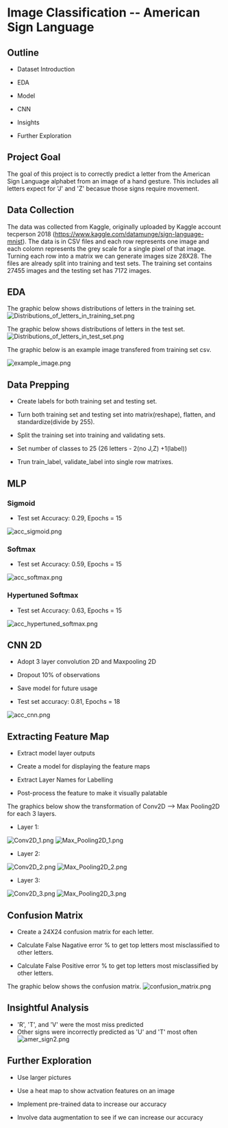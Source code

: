# Image Classification -- American Sign Language

## Outline

- Dataset Introduction

- EDA

- Model

- CNN

- Insights

- Further Exploration

## Project Goal

The goal of this project is to correctly predict a letter from the American Sign Language alphabet from an image of a hand gesture. This includes all letters expect for 'J' and 'Z' becasue those signs require movement. 

## Data Collection

The data was collected from Kaggle, originally uploaded by Kaggle account tecperson 2018 (https://www.kaggle.com/datamunge/sign-language-mnist). The data is in CSV files and each row represents one image and each colomn represents the grey scale for a single pixel of that image. Turning each row into a matrix we can generate images size  28X28. The files are already split into training and test sets. The training set contains 27455 images and the testing set has 7172 images. 

## EDA

The graphic below shows distributions of letters in the training set.
![Distributions_of_letters_in_training_set.png](Pictures/Distributions_of_letters_in_training_set.png)

The graphic below shows distributions of letters in the test set.
![Distributions_of_letters_in_test_set.png](Pictures/Distributions_of_letters_in_test_set.png)

The graphic below is an example image transfered from training set csv.

![example_image.png](Pictures/example_image.png)

## Data Prepping

- Create labels for both training set and testing set.

- Turn both training set and testing set into matrix(reshape), flatten, and standardize(divide by 255).

- Split the training set into training and validating sets.

- Set number of classes to 25 (26 letters - 2(no J,Z) +1(label))

- Trun train_label, validate_label into single row matrixes.

## MLP

### Sigmoid

- Test set Accuracy: 0.29, Epochs = 15

![acc_sigmoid.png](Pictures/acc_sigmoid.png)

### Softmax

- Test set Accuracy: 0.59, Epochs = 15

![acc_softmax.png](Pictures/acc_softmax.png)

### Hypertuned Softmax

- Test set Accuracy: 0.63, Epochs = 15

![acc_hypertuned_softmax.png](Pictures/acc_hypertuned_softmax.png)

## CNN 2D

- Adopt 3 layer convolution 2D and Maxpooling 2D

- Dropout 10% of observations

- Save model for future usage

- Test set accuracy: 0.81, Epochs = 18

![acc_cnn.png](Pictures/acc_cnn.png)

## Extracting Feature Map

- Extract model layer outputs

- Create a model for displaying the feature maps

- Extract Layer Names for Labelling

- Post-process the feature to make it visually palatable
 
 The graphics below show the transformation of Conv2D --> Max Pooling2D for each 3 layers.
 
 - Layer 1:
 
 ![Conv2D_1.png](Pictures/Conv2D_1.png)
 ![Max_Pooling2D_1.png](Pictures/Max_Pooling2D_1.png)
 
 - Layer 2:
 
 ![Conv2D_2.png](Pictures/Conv2D_2.png)
 ![Max_Pooling2D_2.png](Pictures/Max_Pooling2D_2.png)
 
 - Layer 3:
 
 ![Conv2D_3.png](Pictures/Conv2D_3.png)
 ![Max_Pooling2D_3.png](Pictures/Max_Pooling2D_3.png)
 
 ## Confusion Matrix
 
 - Create a 24X24 confusion matrix for each letter.
 
 - Calculate False Nagative error % to get top letters most misclassified to other letters.
 
 - Calculate False Positive error % to get top letters most misclassified by other letters.
 
 The graphic below shows the confusion matrix.
 ![confusion_matrix.png](Pictures/confusion_matrix.png)
 
 ## Insightful Analysis
 
 - 'R', 'T', and 'V' were the most miss predicted
 - Other signs were incorrectly predicted as 'U' and 'T' most often
 ![amer_sign2.png](Pictures/amer_sign2.png)
 
 ## Further Exploration
 
- Use larger pictures 

- Use a heat map to show actvation features on an image

- Implement pre-trained data to increase our accuracy

- Involve data augmentation to see if we can increase our accuracy

